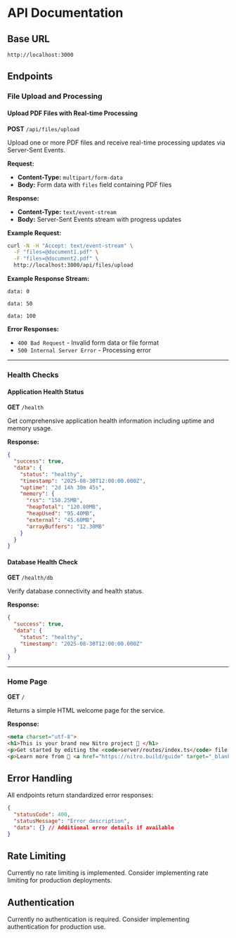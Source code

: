 # API Documentation

## Base URL
```
http://localhost:3000
```

## Endpoints

### File Upload and Processing

#### Upload PDF Files with Real-time Processing
**POST** `/api/files/upload`

Upload one or more PDF files and receive real-time processing updates via Server-Sent Events.

**Request:**
- **Content-Type:** `multipart/form-data`
- **Body:** Form data with `files` field containing PDF files

**Response:**
- **Content-Type:** `text/event-stream`
- **Body:** Server-Sent Events stream with progress updates

**Example Request:**
```bash
curl -N -H "Accept: text/event-stream" \
  -F "files=@document1.pdf" \
  -F "files=@document2.pdf" \
  http://localhost:3000/api/files/upload
```

**Example Response Stream:**
```
data: 0

data: 50

data: 100
```

**Error Responses:**
- `400 Bad Request` - Invalid form data or file format
- `500 Internal Server Error` - Processing error

---

### Health Checks

#### Application Health Status
**GET** `/health`

Get comprehensive application health information including uptime and memory usage.

**Response:**
```json
{
  "success": true,
  "data": {
    "status": "healthy",
    "timestamp": "2025-08-30T12:00:00.000Z",
    "uptime": "2d 14h 30m 45s",
    "memory": {
      "rss": "150.25MB",
      "heapTotal": "120.80MB",
      "heapUsed": "95.40MB",
      "external": "45.60MB",
      "arrayBuffers": "12.30MB"
    }
  }
}
```

#### Database Health Check
**GET** `/health/db`

Verify database connectivity and health status.

**Response:**
```json
{
  "success": true,
  "data": {
    "status": "healthy",
    "timestamp": "2025-08-30T12:00:00.000Z"
  }
}
```

---

### Home Page
**GET** `/`

Returns a simple HTML welcome page for the service.

**Response:**
```html
<meta charset="utf-8">
<h1>This is your brand new Nitro project 🚀 </h1>
<p>Get started by editing the <code>server/routes/index.ts</code> file.</p>
<p>Learn more from 📖 <a href="https://nitro.build/guide" target="_blank">Nitro Documentation</a></p>
```

## Error Handling

All endpoints return standardized error responses:

```json
{
  "statusCode": 400,
  "statusMessage": "Error description",
  "data": {} // Additional error details if available
}
```

## Rate Limiting

Currently no rate limiting is implemented. Consider implementing rate limiting for production deployments.

## Authentication

Currently no authentication is required. Consider implementing authentication for production use.
